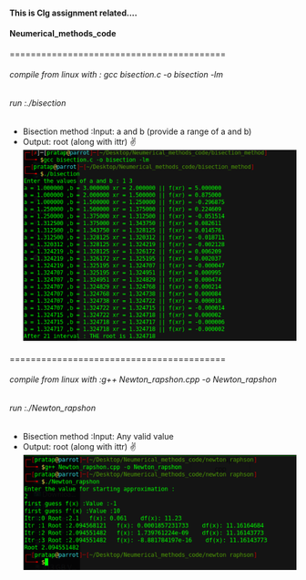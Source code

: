 #### This is Clg assignment related....
#### Neumerical_methods_code
=========================================
###### compile from linux with : gcc bisection.c -o bisection -lm
###### run :./bisection

* Bisection method :Input: a and b (provide a range of a and b)
* Output: root (along with ittr)
:v:
![Output](https://github.com/Pratap2018/Neumerical_methods_code/blob/master/bisection_method/bisection.png)

####
=========================================
###### compile from linux with :g++ Newton_rapshon.cpp -o Newton_rapshon
###### run :./Newton_rapshon

* Bisection method :Input: Any valid value
* Output: root (along with ittr)
:v:
![Output](https://github.com/Pratap2018/Neumerical_methods_code/blob/master/newton%20raphson/newton.png)

